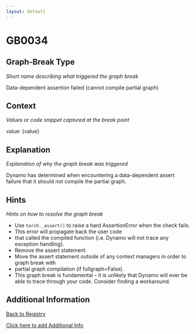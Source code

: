 ```yaml
---
layout: default
---
```

# GB0034

## Graph-Break Type
*Short name describing what triggered the graph break*

Data-dependent assertion failed (cannot compile partial graph)

## Context
*Values or code snippet captured at the break point*

value: {value}

## Explanation
*Explanation of why the graph break was triggered*

Dynamo has determined when encountering a data-dependent assert failure that it should not compile the partial graph.

## Hints
*Hints on how to resolve the graph break*

- Use `torch._assert()` to raise a hard AssertionError when the check fails. 
- This error will propagate back the user code 
- that called the compiled function (i.e. Dynamo will not trace any exception handling).
- Remove the assert statement.
- Move the assert statement outside of any context managers in order to graph break with 
- partial graph compilation (if fullgraph=False).
- This graph break is fundamental - it is unlikely that Dynamo will ever be able to trace through your code. Consider finding a workaround.


## Additional Information

<!-- ADDITIONAL INFORMATION START - Add custom information below this line -->

<!-- ADDITIONAL INFORMATION END -->

[Back to Registry](../index.html)

[Click here to add Additional Info](https://github.com/pytorch-labs/compile-graph-break-site/edit/main/docs/gb/gb0034.md)
